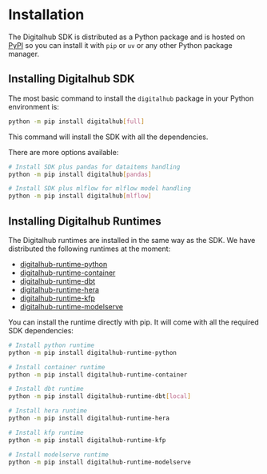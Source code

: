 # Installation

The Digitalhub SDK is distributed as a Python package and is hosted on [PyPI](https://pypi.org/project/digitalhub/) so you can install it with `pip` or `uv` or any other Python package manager.

## Installing Digitalhub SDK

The most basic command to install the `digitalhub` package in your Python environment is:

```bash
python -m pip install digitalhub[full]
```

This command will install the SDK with all the dependencies.

There are more options available:

```bash
# Install SDK plus pandas for dataitems handling
python -m pip install digitalhub[pandas]

# Install SDK plus mlflow for mlflow model handling
python -m pip install digitalhub[mlflow]
```

## Installing Digitalhub Runtimes

The Digitalhub runtimes are installed in the same way as the SDK. We have distributed the following runtimes at the moment:

- [digitalhub-runtime-python](../reference/runtimes/python/overview.md)
- [digitalhub-runtime-container](../reference/runtimes/container/overview.md)
- [digitalhub-runtime-dbt](../reference/runtimes/dbt/overview.md)
- [digitalhub-runtime-hera](../reference/runtimes/hera/overview.md)
- [digitalhub-runtime-kfp](../reference/runtimes/kfp.md)
- [digitalhub-runtime-modelserve](../reference/runtimes/modelserve/overview.md)

You can install the runtime directly with pip. It will come with all the required SDK dependencies:

```bash
# Install python runtime
python -m pip install digitalhub-runtime-python

# Install container runtime
python -m pip install digitalhub-runtime-container

# Install dbt runtime
python -m pip install digitalhub-runtime-dbt[local]

# Install hera runtime
python -m pip install digitalhub-runtime-hera

# Install kfp runtime
python -m pip install digitalhub-runtime-kfp

# Install modelserve runtime
python -m pip install digitalhub-runtime-modelserve
```
